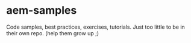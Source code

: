 aem-samples
===========

Code samples, best practices, exercises, tutorials. Just too little to be in their own repo. (help them grow up ;)
